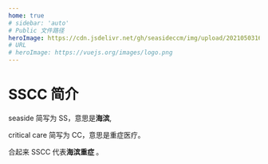 ```yaml
---
home: true
# sidebar: 'auto'
# Public 文件路径
heroImage: https://cdn.jsdelivr.net/gh/seasideccm/img/upload/20210503162210.png
# URL
# heroImage: https://vuejs.org/images/logo.png
---
```




# SSCC 简介

seaside 简写为 SS，意思是<b>海滨</b>,

critical care 简写为 CC，意思是重症医疗。

合起来 SSCC 代表<b>海滨重症 </b>。

<!--<img :src="$withBase('/images/sscc.png')" alt="SSCC Logo">-->

<!--修改首页大图地址为 github 图床-->

<a :href="$withBase('pdf/Long-term microstructure and cerebral blood flow changes in patients recovered from COVID-19 without neurological manifestations.pdf')"><!--View PDF</a>-->  

<!--href-, src- 前面有`:`号，href后面的括号如果以`/`开始会有两个`//`-->

